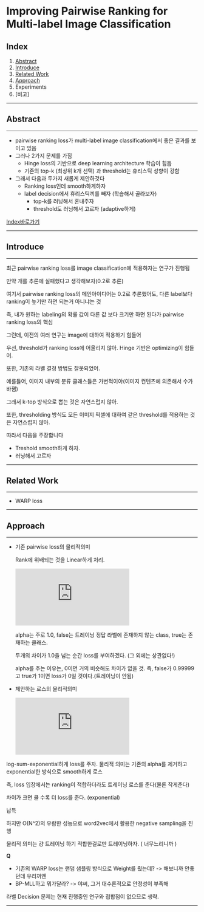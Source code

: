 
# Improving Pairwise Ranking for Multi-label Image Classification

## Index

1.	[Abstract](#Abstract)
2. [Introduce](#Introduce)
3.	[Related Work](#RelatedWork)
4.	[Approach](#Approach)
5.	Experiments
6.	[비고]

---
## Abstract
---------

* pairwise ranking loss가 multi-label image classification에서 좋은 결과를 보이고 있음
* 그러나 2가지 문제를 가짐
  * Hinge loss의 기반으로 deep learning architecture 학습이 힘듬 
  * 기존의 top-k (최상위 k개 선택) 과 threshold는 휴리스틱 성향이 강함
* 그래서 다음과 두가지 새롭게 제안하것다
  * Ranking loss인데 smooth하게하자
  * label decision에서 휴리스틱끼를 빼자 (학습해서 골라보자)
    * top-k를 러닝해서 혼내주자
    * threshold도 러닝해서 고르자 (adaptive하게)

[Index바로가기](#index)

---
## Introduce
---------

최근 pairwise ranking loss를 image classification에 적용하자는 연구가 진행됨

만약 개를 추론에 실패했다고 생각해보자(0.2로 추론)

여기서 pairwise ranking loss의 메인아이디어는 0.2로 추론했어도, 다른 label보다 ranking이 높기만 하면 되는거 아니냐는 것

즉, 내가 원하는 labeling의 확률 값이 다른 값 보다 크기만 하면 된다가 pairwise ranking loss의 핵심

그런데, 이전의 여러 연구는 image에 대하여 적용하기 힘들어

우선, threshold가 ranking loss에 어울리지 않아. Hinge 기반은 optimizing이 힘들어.

또한, 기존의 라벨 결정 방법도 잘못되었어.

예를들어, 이미지 내부의 분류 클래스들은 가변적이야(이미지 컨텐츠에 의존해서 수가 바뀜)

그래서 k-top 방식으로 뽑는 것은 자연스럽지 않아.

또한, thresholding 방식도  모든 이미지 픽셀에 대하여 같은 threshold를 적용하는 것은 자연스럽지 않아.


따라서 다음을 주장합니다

*  Treshold smooth하게 하자.
*  러닝해서 고르자

---
## Related Work
---------

* WARP loss

---
## Approach
---------
* 기존 pairwise loss의 물리적의미

  Rank에 위배되는 것을 Linear하게 처리.

  ![수식](https://latex.codecogs.com/gif.latex?l_%7Brank%7D%20%3D%20%5Csum_%7Bfalse%7D%5Csum_%7Btrue%7D%7Bmax%280%2Ca&plus;f_%7Bfalse%7D-f_%7Btrue%7D%29%7D)

  alpha는 주로 1.0, false는 트레이닝 정답 라벨에 존재하지 않는 class, true는 존재하는 클래스.
 
  두개의 차이가 1.0을 넘는 순간 loss를 부여하겠다. (그 외에는 상관없다!)
  
  alpha를 주는 이유는, 0이면 거의 비슷해도 차이가 없을 것. 즉, false가 0.99999고 true가 1이면 loss가 0일 것이다.(트레이닝이 안됨)
  

* 제안하는 로스의 물리적의미

  ![수식](https://latex.codecogs.com/gif.latex?l_%7Blsep%7D%20%3D%20log%5C%281&plus;%7B%5Csum_%7Bfalse%7D%5Csum_%7Btrue%7D%7B%5Cexp%28f_%7Bfalse%7D-f_%7Btrue%7D%29%7D%20%7D%29)
  
 log-sum-exponential하게 loss를 주자. 물리적 의미는 기존의 alpha를 제거하고 exponential한 방식으로 smooth하게 로스
 
 즉, loss 입장에서는 ranking이 적합하더라도 트레이닝 로스를 준다(물론 작게준다)
 
 차이가 크면 클 수록 더 loss를 준다. (exponential)
 
 납득
 
 하지만 O(N^2)의 우람한 성능으로 word2vec에서 활용한 negative sampling을 진행
 
 물리적 의미는 걍 트레이닝 하기 적합한걸로만 트레이닝하자. ( 너무느리니까 )
 
 **Q**
* 기존의 WARP loss는 랜덤 샘플링 방식으로 Weight를 줬는데? -> 해보니까 안좋던데 우리꺼엔
* BP-MLL하고 뭐가달라? -> 야씨, 그거 대수론적으로 안정성이 부족해

라벨 Decision 문제는 현재 진행중인 연구와 접합점이 없으므로 생략.

-------



